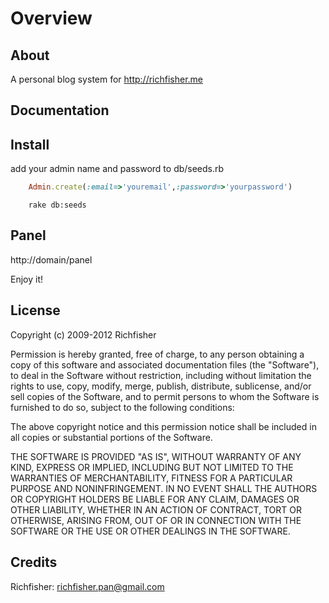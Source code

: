 Overview
========

About
-------------

A personal blog system for http://richfisher.me

Documentation
-------------

Install
--------
add your admin name and password to db/seeds.rb

```ruby
    Admin.create(:email=>'youremail',:password=>'yourpassword')
```


```
    rake db:seeds
```

Panel
--------
http://domain/panel

Enjoy it!


License
-------

Copyright (c) 2009-2012 Richfisher

Permission is hereby granted, free of charge, to any person obtaining
a copy of this software and associated documentation files (the
"Software"), to deal in the Software without restriction, including
without limitation the rights to use, copy, modify, merge, publish,
distribute, sublicense, and/or sell copies of the Software, and to
permit persons to whom the Software is furnished to do so, subject to
the following conditions:

The above copyright notice and this permission notice shall be
included in all copies or substantial portions of the Software.

THE SOFTWARE IS PROVIDED "AS IS", WITHOUT WARRANTY OF ANY KIND,
EXPRESS OR IMPLIED, INCLUDING BUT NOT LIMITED TO THE WARRANTIES OF
MERCHANTABILITY, FITNESS FOR A PARTICULAR PURPOSE AND
NONINFRINGEMENT. IN NO EVENT SHALL THE AUTHORS OR COPYRIGHT HOLDERS BE
LIABLE FOR ANY CLAIM, DAMAGES OR OTHER LIABILITY, WHETHER IN AN ACTION
OF CONTRACT, TORT OR OTHERWISE, ARISING FROM, OUT OF OR IN CONNECTION
WITH THE SOFTWARE OR THE USE OR OTHER DEALINGS IN THE SOFTWARE.

Credits
-------

Richfisher: richfisher.pan@gmail.com